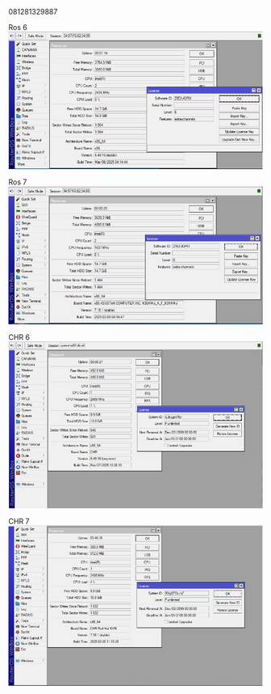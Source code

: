 081281329887

Ros 6
![](img/Ros_6.jpg)

Ros 7
![](img/Ros_7.jpg)

CHR 6
![](img/CHR_6.jpg)

CHR 7
![](img/CHR_7.jpg)


